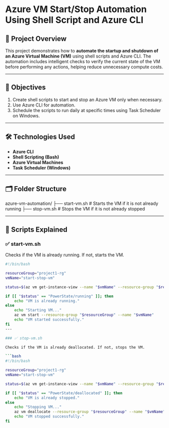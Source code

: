 # Azure VM Start/Stop Automation Using Shell Script and Azure CLI

## 📘 Project Overview

This project demonstrates how to **automate the startup and shutdown of an Azure Virtual Machine (VM)** using shell scripts and Azure CLI. The automation includes intelligent checks to verify the current state of the VM before performing any actions, helping reduce unnecessary compute costs.

---

## 🎯 Objectives

1. Create shell scripts to start and stop an Azure VM only when necessary.
2. Use Azure CLI for automation.
3. Schedule the scripts to run daily at specific times using Task Scheduler on Windows.

---

## 🛠️ Technologies Used

- **Azure CLI**
- **Shell Scripting (Bash)**
- **Azure Virtual Machines**
- **Task Scheduler (Windows)**

---

## 🗂️ Folder Structure
azure-vm-automation/
├── start-vm.sh # Starts the VM if it is not already running
├── stop-vm.sh # Stops the VM if it is not already stopped


---

## 📄 Scripts Explained

### ✅ start-vm.sh

Checks if the VM is already running. If not, starts the VM.

```bash
#!/bin/bash

resourceGroup="project1-rg"
vmName="start-stop-vm"

status=$(az vm get-instance-view --name "$vmName" --resource-group "$resourceGroup" --query instanceView.statuses[1].code -o tsv)

if [[ "$status" == "PowerState/running" ]]; then
    echo "VM is already running."
else
    echo "Starting VM..."
    az vm start --resource-group "$resourceGroup" --name "$vmName"
    echo "VM started successfully."
fi
---

### ✅ stop-vm.sh

Checks if the VM is already deallocated. If not, stops the VM.

```bash
#!/bin/bash

resourceGroup="project1-rg"
vmName="start-stop-vm"

status=$(az vm get-instance-view --name "$vmName" --resource-group "$resourceGroup" --query instanceView.statuses[1].code -o tsv)

if [[ "$status" == "PowerState/deallocated" ]]; then
    echo "VM is already stopped."
else
    echo "Stopping VM..."
    az vm deallocate --resource-group "$resourceGroup" --name "$vmName"
    echo "VM stopped successfully."
fi
